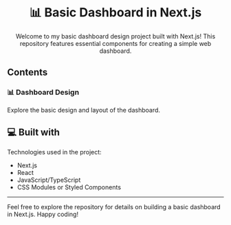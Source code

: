 <h1 align="center">📊 Basic Dashboard in Next.js</h1>

<p align="center">Welcome to my basic dashboard design project built with Next.js! This repository features essential components for creating a simple web dashboard.</p>

## Contents

### 📊 Dashboard Design

Explore the basic design and layout of the dashboard.

## 💻 Built with

Technologies used in the project:

- Next.js
- React
- JavaScript/TypeScript
- CSS Modules or Styled Components

---

Feel free to explore the repository for details on building a basic dashboard in Next.js. Happy coding!
